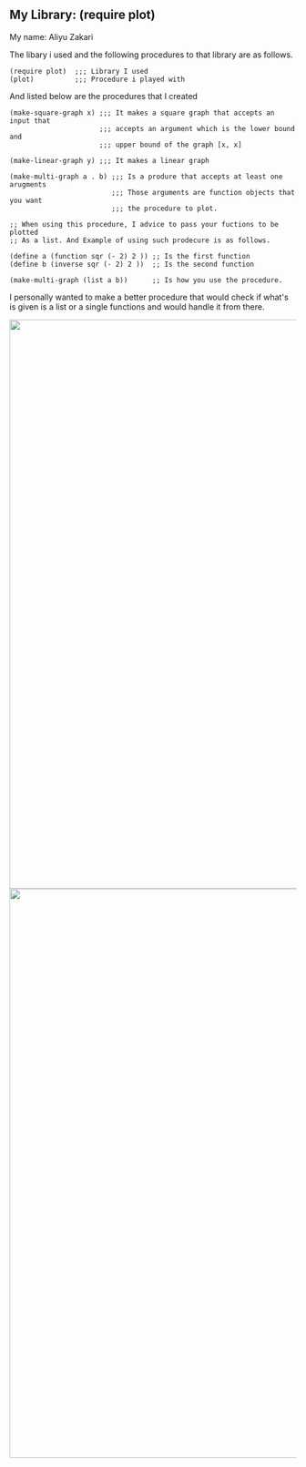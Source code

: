 

## My Library: (require plot)
My name: Aliyu Zakari

The libary i used and the following procedures to that library are as follows.

```
(require plot)  ;;; Library I used
(plot)          ;;; Procedure i played with

```

And listed below are the procedures that I created
```
(make-square-graph x) ;;; It makes a square graph that accepts an input that 
                      ;;; accepts an argument which is the lower bound and 
                      ;;; upper bound of the graph [x, x]

(make-linear-graph y) ;;; It makes a linear graph

(make-multi-graph a . b) ;;; Is a produre that accepts at least one arugments
                         ;;; Those arguments are function objects that you want
                         ;;; the procedure to plot. 

;; When using this procedure, I advice to pass your fuctions to be plotted
;; As a list. And Example of using such prodecure is as follows.

(define a (function sqr (- 2) 2 )) ;; Is the first function 
(define b (inverse sqr (- 2) 2 ))  ;; Is the second function

(make-multi-graph (list a b))      ;; Is how you use the procedure.

```

I personally wanted to make a better procedure 
that would check if what's is given is a list
or a single functions and would handle it from there.

<img height="1000" src="https://github.com/ABZaxxon/FP1/blob/master/FP2_Souce_Code.png"/>
<img height="1000" src="https://github.com/ABZaxxon/FP1/blob/master/FP2_Output_Picture.png"/>